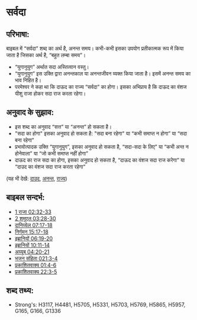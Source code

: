# सर्वदा #

## परिभाषा: ##

बाइबल में “सर्वदा” शब्द का अर्थ है, अनन्त समय। कभी-कभी इसका उपयोग प्रतीकात्मक रूप में किया जाता है जिसका अर्थ है, “बहुत लम्बा समय”।

* “युगानुयुग” अर्थात सदा अस्तित्वान वस्तु।
* “युगानुयुग” इस उक्ति द्वारा अनन्तकाल या अनन्तजीवन व्यक्त किया जाता है। इसमें अनन्त समय का भाव निहित है।
* परमेश्वर ने कहा था कि दाऊद का राज्य “सर्वदा” का होगा। इसका अभिप्राय है कि दाऊद का वंशज यीशु राजा होकर सदा राज करता रहेगा। 

## अनुवाद के सुझाव: ##

* इस शब्द का अनुवाद “सत्त” या “अनन्त” हो सकता है।
* "सदा का होगा" इसका अनुवाद हो सकता है: "सदा बना रहेगा" या “कभी समाप्त न होगा” या “सदा बना रहेगा”
* प्रभावोत्पादक उक्ति “युगानुयुग”, इसका अनुवाद हो सकता है, “सदा-सदा के लिए” या “कभी अन्त न होनेवाला” या “जो कभी समाप्त नहीं होगा”
* दाऊद का राज सदा का होगा, इसका अनुवाद हो सकता है, “दाऊद का वंशज सदा राज करेगा” या “दाउद का वंशज सदा राज करता रहेगा”

(यह भी देखें: [दाउद](../names/david.md), [अनन्त](../kt/eternity.md), [राज्य](../other/reign.md))

## बाइबल सन्दर्भ: ##

* [1 राजा 02:32-33](rc://en/tn/help/1ki/02/32)
* [2 शमूएल 03:28-30](rc://en/tn/help/2sa/03/28)
* [दानिय्येल 07:17-18](rc://en/tn/help/dan/07/17)
* [निर्गमन 15:17-18](rc://en/tn/help/exo/15/17)
* [इब्रानियों 06:19-20](rc://en/tn/help/heb/06/19)
* [इब्रानियों 10:11-14](rc://en/tn/help/heb/10/11)
* [अय्यूब 04:20-21](rc://en/tn/help/job/04/20)
* [भजन संहिता 021:3-4](rc://en/tn/help/psa/021/003)
* [प्रकाशितवाक्य  01:4-6](rc://en/tn/help/rev/01/04)
* [प्रकाशितवाक्य  22:3-5](rc://en/tn/help/rev/22/03)

## शब्द तथ्य: ##

* Strong's: H3117, H4481, H5705, H5331, H5703, H5769, H5865, H5957, G165, G166, G1336
